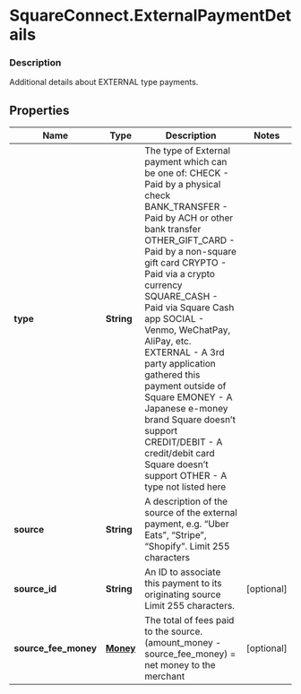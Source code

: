 # SquareConnect.ExternalPaymentDetails

### Description

Additional details about EXTERNAL type payments.

## Properties
Name | Type | Description | Notes
------------ | ------------- | ------------- | -------------
**type** | **String** | The type of External payment which can be one of: CHECK - Paid by a physical check BANK_TRANSFER - Paid by ACH or other bank transfer OTHER_GIFT_CARD - Paid by a non-square gift card CRYPTO - Paid via a crypto currency SQUARE_CASH - Paid via Square Cash app SOCIAL - Venmo, WeChatPay, AliPay, etc. EXTERNAL - A 3rd party application gathered this payment outside of Square EMONEY - A Japanese e-money brand Square doesn’t support CREDIT/DEBIT - A credit/debit card Square doesn’t support OTHER - A type not listed here | 
**source** | **String** | A description of the source of the external payment, e.g. “Uber Eats”, “Stripe”, “Shopify”.  Limit 255 characters | 
**source_id** | **String** | An ID to associate this payment to its originating source  Limit 255 characters. | [optional] 
**source_fee_money** | [**Money**](Money.md) | The total of fees paid to the source. (amount_money - source_fee_money) &#x3D; net money to the merchant | [optional] 


